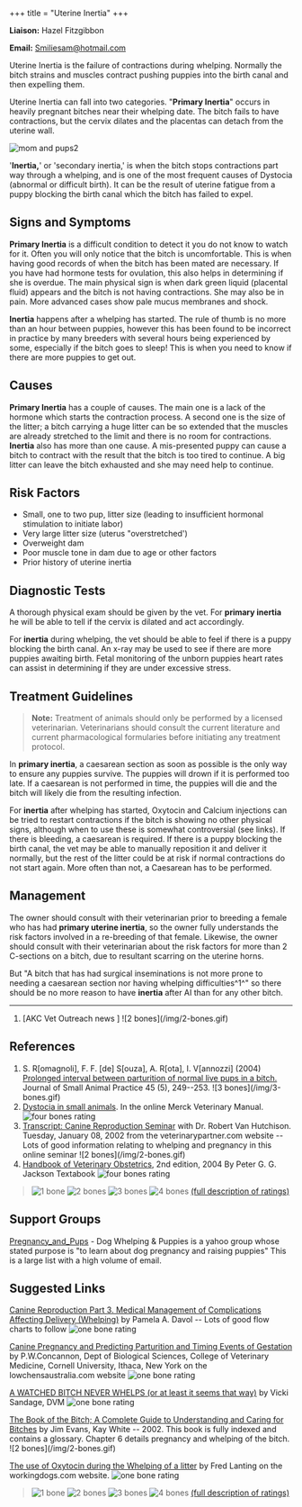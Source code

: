 +++
title = "Uterine Inertia"
+++

**Liaison:** Hazel Fitzgibbon

**Email:** <Smiliesam@hotmail.com>



Uterine Inertia is the failure of contractions during whelping. Normally
the bitch strains and muscles contract pushing puppies into the birth
canal and then expelling them.

Uterine Inertia can fall into two categories. "**Primary Inertia**"
occurs in heavily pregnant bitches near their whelping date. The bitch
fails to have contractions, but the cervix dilates and the placentas can
detach from the uterine wall.

![mom and
pups2](uterine-inertia/mom%20and%20pups2.jpg/image_preview.jpg)

'**Inertia,**' or 'secondary inertia,' is when the bitch stops
contractions part way through a whelping, and is one of the most
frequent causes of Dystocia (abnormal or difficult birth). It can be the
result of uterine fatigue from a puppy blocking the birth canal which
the bitch has failed to expel.






Signs and Symptoms
------------------

**Primary Inertia** is a difficult condition to detect it you do not
know to watch for it. Often you will only notice that the bitch is
uncomfortable. This is when having good records of when the bitch has
been mated are necessary.  If you have had hormone tests for ovulation,
this also helps in determining if she is overdue.  The main physical
sign is when dark green liquid (placental fluid) appears and the bitch
is not having contractions. She may also be in pain. More advanced cases
show pale mucus membranes and shock.

**Inertia** happens after a whelping has started. The rule of thumb is
no more than an hour between puppies, however this has been found to be
incorrect in practice by many breeders with several hours being
experienced by some, especially if the bitch goes to sleep! This is when
you need to know if there are more puppies to get out.

Causes
------

**Primary Inertia** has a couple of causes. The main one is a lack of
the hormone which starts the contraction process.  A second one is the
size of the litter; a bitch carrying a huge litter can be so extended
that the muscles are already stretched to the limit and there is no room
for contractions. **Inertia** also has more than one cause. A
mis-presented puppy can cause a bitch to contract with the result that
the bitch is too tired to continue. A big litter can leave the bitch
exhausted and she may need help to continue.

Risk Factors
------------

-   Small, one to two pup, litter size (leading to insufficient hormonal
    stimulation to initiate labor)
-   Very large litter size (uterus "overstretched')
-   Overweight dam
-   Poor muscle tone in dam due to age or other factors
-   Prior history of uterine inertia

Diagnostic Tests
----------------

A thorough physical exam should be given by the vet. For **primary
inertia** he will be able to tell if the cervix is dilated and act
accordingly.

For **inertia** during whelping, the vet should be able to feel if there
is a puppy blocking the birth canal.  An x-ray may be used to see if
there are more puppies awaiting birth.  Fetal monitoring of the unborn
puppies heart rates can assist in determining if they are under
excessive stress.

Treatment Guidelines
--------------------

> **Note:** Treatment of animals should only be performed by a licensed
> veterinarian. Veterinarians should consult the current literature and
> current pharmacological formularies before initiating any treatment
> protocol.

In **primary inertia**, a caesarean section as soon as possible is the
only way to ensure any puppies survive. The puppies will drown if it is
performed too late. If a caesarean is not performed in time, the puppies
will die and the bitch will likely die from the resulting infection.



For **inertia** after whelping has started, Oxytocin and Calcium
injections can be tried to restart contractions if the bitch is showing
no other physical signs, although when to use these is somewhat
controversial (see links). If there is bleeding, a caesarean is
required.   If there is a puppy blocking the birth canal, the vet may be
able to manually reposition it and deliver it normally, but the rest of
the litter could be at risk if normal contractions do not start again.
More often than not, a Caesarean has to be performed.

Management
----------

The owner should consult with their veterinarian prior to breeding a
female who has had **primary uterine inertia**, so the owner fully
understands the risk factors involved in a re-breeding of that female.
Likewise, the owner should consult with their veterinarian about the
risk factors for more than 2 C-sections on a bitch, due to resultant
scarring on the uterine horns.



But "A bitch that has had surgical inseminations is not more prone to
needing a caesarean section nor having whelping difficulties^1^" so
there should be no more reason to have **inertia** after AI than for any
other bitch.

------------------------------------------------------------------------

1.  [AKC Vet Outreach news ]  !\[2 bones\](/img/2-bones.gif)





References
----------

1.  S. R[omagnoli], F. F. [de]
    S[ouza], A. R[ota], I.
    V[annozzi] (2004) [Prolonged interval between
    parturition of normal live pups in a
    bitch.](http://onlinelibrary.wiley.com/doi/10.1111/j.1748-5827.2004.tb00231.x/abstract)
    Journal of Small Animal Practice 45 (5), 249--253. !\[3
    bones\](/img/3-bones.gif)
2.  [Dystocia in small
    animals](http://www.merckvetmanual.com/mvm/reproductive_system/reproductive_diseases_of_the_female_small_animal/dystocia_in_small_animals.html).
    In the online Merck Veterinary Manual. ![four bones
    rating](/img/4-bones.gif)
3.  [Transcript: Canine Reproduction
    Seminar](http://www.veterinarypartner.com/Content.plx?P=A&A=1224 "external-link")
    with Dr. Robert Van Hutchison. Tuesday, January 08, 2002 from the
    veterinarypartner.com website \-- Lots of good information relating
    to whelping and pregnancy in this online seminar !\[2
    bones\](/img/2-bones.gif)
4.  [Handbook of Veterinary
    Obstetrics](http://www.sciencedirect.com/science/book/9780702027406),
    2nd edition, 2004 By Peter G. G. Jackson Textabook  ![four bones
    rating](/img/4-bones.gif)




> ![1 bone](/img/1-bone.gif)
> ![2 bones](/img/2-bones.gif)
> ![3 bones](/img/3-bones.gif)
> ![4 bones](/img/4-bones.gif)
> [(full description of ratings)](/diseases/ratings-what-do-they-mean)

Support Groups
--------------

[Pregnancy\_and\_Pups](https://groups.yahoo.com/neo/groups/pregnancy_and_pups/info) -
Dog Whelping & Puppies is a yahoo group whose stated purpose is "to
learn about dog pregnancy and raising puppies"  This is a large list
with a high volume of email.

Suggested Links
---------------

[Canine Reproduction Part 3. Medical Management of Complications
Affecting Delivery
(Whelping)](http://www.labbies.com/reproduction3.htm "external-link") by
Pamela A. Davol \-- Lots of good flow charts to follow ![one bone
rating](/img/1-bone.gif)

[Canine Pregnancy and Predicting Parturition and Timing Events of
Gestation](http://lowchensaustralia.com/breeding/timing.htm "external-link")
by P.W.Concannon, Dept of Biological Sciences, College of Veterinary
Medicine, Cornell University, Ithaca, New York on the
lowchensaustralia.com website  ![one bone
rating](/img/1-bone.gif)

[A WATCHED BITCH NEVER WHELPS (or at least it seems that
way)](http://www.welshcorgi.com/lists/archive16.html "external-link") by
Vicki Sandage, DVM ![one bone
rating](/img/1-bone.gif)

[The Book of the Bitch; A Complete Guide to Understanding and Caring for
Bitches](http://www.amazon.com/gp/reader/1860540236/ref=sib_dp_pt/104-4333051-4397564#reader-link "external-link")
by Jim Evans, Kay White -- 2002.  This book is fully indexed and
contains a glossary. Chapter 6 details pregnancy and whelping of the
bitch. !\[2 bones\](/img/2-bones.gif)



[The use of Oxytocin during the Whelping of a
litter](http://www.workingdogs.com/doc0023.htm "external-link") by Fred
Lanting on the workingdogs.com website.  ![one bone
rating](/img/1-bone.gif)



> ![1 bone](/img/1-bone.gif)
> ![2 bones](/img/2-bones.gif)
> ![3 bones](/img/3-bones.gif)
> ![4 bones](/img/4-bones.gif)
> [(full description of ratings)](/diseases/ratings-what-do-they-mean)


